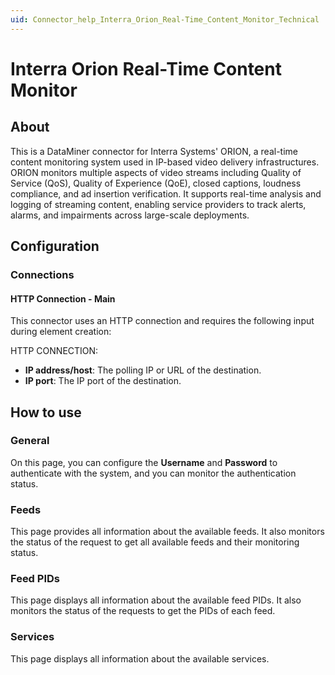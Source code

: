 ```yaml
---
uid: Connector_help_Interra_Orion_Real-Time_Content_Monitor_Technical
---
```


# Interra Orion Real-Time Content Monitor

## About

This is a DataMiner connector for Interra Systems' ORION, a real-time content monitoring system used in IP-based video delivery infrastructures. ORION monitors multiple aspects of video streams including Quality of Service (QoS), Quality of Experience (QoE), closed captions, loudness compliance, and ad insertion verification. It supports real-time analysis and logging of streaming content, enabling service providers to track alerts, alarms, and impairments across large-scale deployments.

## Configuration

### Connections

#### HTTP Connection - Main

This connector uses an HTTP connection and requires the following input during element creation:

HTTP CONNECTION:

- **IP address/host**: The polling IP or URL of the destination.
- **IP port**: The IP port of the destination.

## How to use

### General

On this page, you can configure the **Username** and **Password** to authenticate with the system, and you can monitor the authentication status.

### Feeds

This page provides all information about the available feeds. It also monitors the status of the request to get all available feeds and their monitoring status.

### Feed PIDs

This page displays all information about the available feed PIDs. It also monitors the status of the requests to get the PIDs of each feed.

### Services

This page displays all information about the available services.
